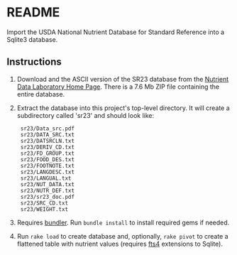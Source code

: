 README
======

Import the USDA National Nutrient Database for Standard Reference into a
Sqlite3 database.

Instructions
------------

1. Download and the ASCII version of the SR23 database from the [Nutrient Data
Laboratory Home Page][ndl]. There is a 7.6 Mb ZIP file containing the entire
database.

2. Extract the database into this project's top-level directory. It will
create a subdirectory called 'sr23' and should look like:

        sr23/Data_src.pdf
        sr23/DATA_SRC.txt
        sr23/DATSRCLN.txt
        sr23/DERIV_CD.txt
        sr23/FD_GROUP.txt
        sr23/FOOD_DES.txt
        sr23/FOOTNOTE.txt
        sr23/LANGDESC.txt
        sr23/LANGUAL.txt
        sr23/NUT_DATA.txt
        sr23/NUTR_DEF.txt
        sr23/sr23_doc.pdf
        sr23/SRC_CD.txt
        sr23/WEIGHT.txt

3. Requires [bundler][bundler]. Run `bundle install` to install required gems
if needed.

4. Run `rake load` to create database and, optionally, `rake pivot` to create
a flattened table with nutrient values (requires [fts4][fts] extensions to
Sqlite).

[ndl]: http://www.ars.usda.gov/nutrientdata
[bundler]: http://gembundler.com/
[fts]: http://www.sqlite.org/fts3.html
